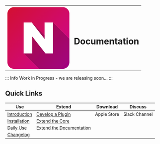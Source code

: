 <table style="border:0;">
  <tr style="border:0;">
    <th style="border:0;"><img src="./assets/NimbleIcon.png" width="200" height="200"></th>
    <th style="border:0;"><h1> Documentation </h1></th>
  </tr>
 </table>

::: Info
  Work in Progress - we are releasing soon...
:::

## Quick Links

| Use | Extend |Download| Discuss |
| ------------- |-------------|:-----:|:-----:|
| [Introduction](./users/#Introduction)   | [Develop a Plugin](./extend/plugin) | Apple Store |Slack Channel|
| [Installation](./users/#installing-nimble)   | [Extend the Core](./extend/coreext) |  ||
| [Daily Use](./users/dailyuse#key-shortcuts)   |  [Extend the Documentation](./extend/docuext#extend-the-documentation) |  ||
| [Changelog](./users/changelog)   |   |  ||

